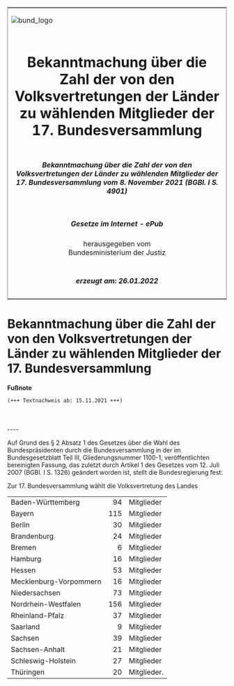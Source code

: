 <span id="DECKBLATT.html"></span>

<table border="0" frame="border" width="100%">

<tr valign="top">

<td align="left">

![bund\_logo](BfJ_2021_Web_de_de.gif)

</td>

<td align="right">

 

</td>

</tr>

<tr align="center" valign="middle">

<td colspan="2">

# Bekanntmachung über die Zahl der von den Volksvertretungen der Länder zu wählenden Mitglieder der 17. Bundesversammlung

</td>

</tr>

<tr align="center" valign="middle">

<td colspan="2">

##### Bekanntmachung über die Zahl der von den Volksvertretungen der Länder zu wählenden Mitglieder der 17. Bundesversammlung vom 8. November 2021 (BGBl. I S. 4901)

</td>

</tr>

<tr align="center" valign="middle">

<td colspan="2">

  
  

##### Gesetze im Internet - ePub  
  
herausgegeben vom  
Bundesministerium der Justiz

</td>

</tr>

<tr align="center" valign="bottom">

<td colspan="2">

  
  

##### erzeugt am: 26.01.2022

</td>

</tr>

</table>

<span id="BJNR490100021.html"></span>

# Bekanntmachung über die Zahl der von den Volksvertretungen der Länder zu wählenden Mitglieder der 17. Bundesversammlung

<div>

  
**Fußnote**

<div class="jnhtml">

<div>

<div class="jurAbsatz">

  

``` 
(+++ Textnachweis ab: 15.11.2021 +++)

 
```

</div>

</div>

</div>

</div>

<span id="BJNR490100021BJNE000100000.html"></span>

###   
\----

<div>

<div class="jnhtml">

<div>

<div class="jurAbsatz">

Auf Grund des § 2 Absatz 1 des Gesetzes über die Wahl des
Bundespräsidenten durch die Bundesversammlung in der im
Bundesgesetzblatt Teil III, Gliederungsnummer 1100-1, veröffentlichten
bereinigten Fassung, das zuletzt durch Artikel 1 des Gesetzes vom 12.
Juli 2007 (BGBl. I S. 1326) geändert worden ist, stellt die
Bundesregierung fest:

</div>

<div class="jurAbsatz">

Zur 17. Bundesversammlung wählt die Volksvertretung des Landes

</div>

<div class="jurAbsatz">

|                        |     |             |
| :--------------------- | --: | :---------- |
| Baden-Württemberg      |  94 | Mitglieder  |
| Bayern                 | 115 | Mitglieder  |
| Berlin                 |  30 | Mitglieder  |
| Brandenburg            |  24 | Mitglieder  |
| Bremen                 |   6 | Mitglieder  |
| Hamburg                |  16 | Mitglieder  |
| Hessen                 |  53 | Mitglieder  |
| Mecklenburg-Vorpommern |  16 | Mitglieder  |
| Niedersachsen          |  73 | Mitglieder  |
| Nordrhein-Westfalen    | 156 | Mitglieder  |
| Rheinland-Pfalz        |  37 | Mitglieder  |
| Saarland               |   9 | Mitglieder  |
| Sachsen                |  39 | Mitglieder  |
| Sachsen-Anhalt         |  21 | Mitglieder  |
| Schleswig-Holstein     |  27 | Mitglieder  |
| Thüringen              |  20 | Mitglieder. |

</div>

</div>

</div>

</div>
